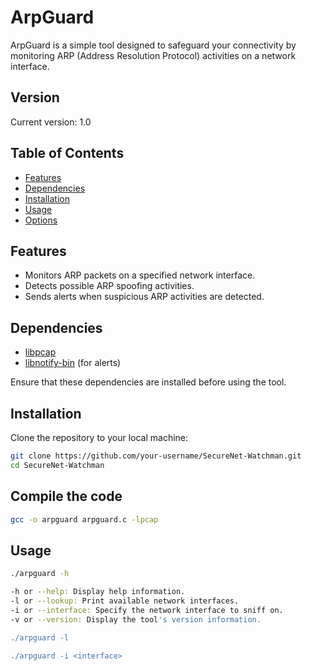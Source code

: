 # ArpGuard

ArpGuard is a simple tool designed to safeguard your connectivity by monitoring ARP (Address Resolution Protocol) activities on a network interface.

## Version

Current version: 1.0

## Table of Contents

- [Features](#features)
- [Dependencies](#dependencies)
- [Installation](#installation)
- [Usage](#usage)
- [Options](#options)

## Features

- Monitors ARP packets on a specified network interface.
- Detects possible ARP spoofing activities.
- Sends alerts when suspicious ARP activities are detected.

## Dependencies

- [libpcap](https://www.tcpdump.org/)
- [libnotify-bin](https://packages.debian.org/sid/libnotify-bin) (for alerts)

Ensure that these dependencies are installed before using the tool.

## Installation

Clone the repository to your local machine:

```bash
git clone https://github.com/your-username/SecureNet-Watchman.git
cd SecureNet-Watchman
```

## Compile the code

```bash
gcc -o arpguard arpguard.c -lpcap
```

## Usage

```bash
./arpguard -h

-h or --help: Display help information.
-l or --lookup: Print available network interfaces.
-i or --interface: Specify the network interface to sniff on.
-v or --version: Display the tool's version information.

./arpguard -l

./arpguard -i <interface>
```

